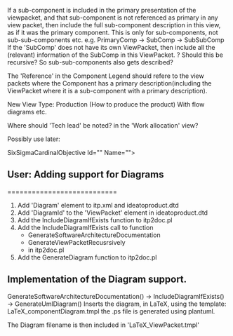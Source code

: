 If a sub-component is included in the primary presentation of the viewpacket, and that sub-component is not referenced as primary in any view packet, then include the full sub-component description
 in this view, as if it was the primary component.
This is only for sub-components, not sub-sub-components etc.
e.g. PrimaryComp -> SubComp -> SubSubComp
If the 'SubComp' does not have its own ViewPacket, then include all the (relevant) information of the SubComp in this ViewPacket.
? Should this be recursive? So sub-sub-components also gets described?


The 'Reference' in the Component Legend should refere to the view packets where the Component has a primary description(including the ViewPacket where it is a sub-component with a primary description).


New View Type: Production (How to produce the product) With flow diagrams etc.

Where should 'Tech lead' be noted? in the 'Work allocation' view?


Possibly use later:


<ProjectObjective Id="" Project="">
  <ProjectObjectiveActionId></ProjectObjectiveActionId>
  <SixSigmaCardinalObjectiveId></SixSigmaCardinalObjectiveId>
  <MarketSegment></MarketSegment>
  <ObjectiveDirectionId></ObjectiveDirectionId>
  <Measure></Measure>
  <Target></Target>
  <Deadline></Deadline>
  <State></State>
  <Priority></Priority>
  <Comment></Comment>
</ProjectObjective>

<ProjectObjectiveAction Id="" Name="">
  <Description></Description>
</ProjectObjectiveAction>

SixSigmaCardinalObjective Id="" Name="">
  <Description></Description>
</SixSigmaCardinalObjective>

<ObjectiveDirection Id="" Name="">
  <Description></Description>
</ObjectiveDirection>


## User: Adding support for Diagrams
===========================
1. Add 'Diagram' element to itp.xml and ideatoproduct.dtd
2. Add 'DiagramId' to the 'ViewPacket' element in ideatoproduct.dtd
3. Add the IncludeDiagramIfExists function to itp2doc.pl
4. Add the IncludeDiagramIfExists call to function
    - GenerateSoftwareArchitectureDocumentation
    - GenerateViewPacketRecusrsively
    - in itp2doc.pl
5. Add the GenerateDiagram function to itp2doc.pl

## Implementation of the Diagram support.

GenerateSoftwareArchitectureDocumentation()
 -> IncludeDiagramIfExists()
 -> GenerateUmlDiagram()
   Inserts the diagram, in LaTeX, using the template: LaTeX_componentDiagram.tmpl
   the .ps file is generated using plantuml.

 The Diagram filename is then included in 'LaTeX_ViewPacket.tmpl'
